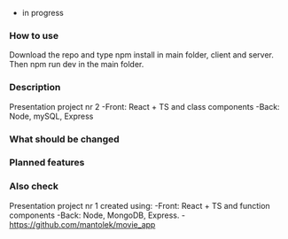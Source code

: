 - in progress

### How to use
Download the repo and type npm install in main folder, client and server. Then npm run dev in the main folder.

### Description
Presentation project nr 2 
-Front: React + TS and class components
-Back: Node, mySQL, Express

### What should be changed

### Planned features


### Also check
Presentation project nr 1 created using:
-Front: React + TS and function components
-Back: Node, MongoDB, Express.
-https://github.com/mantolek/movie_app
